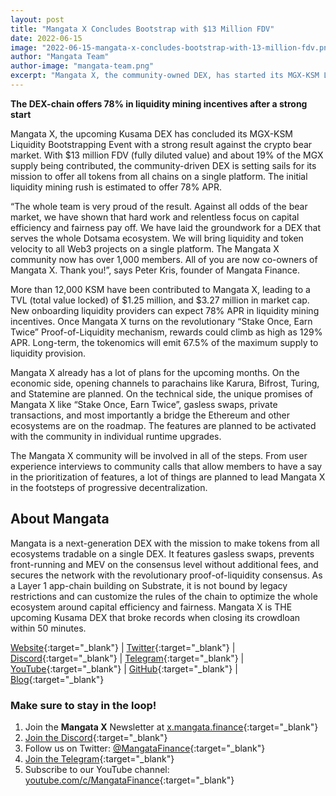 ```yaml
---
layout: post
title: "Mangata X Concludes Bootstrap with $13 Million FDV"
date: 2022-06-15
image: "2022-06-15-mangata-x-concludes-bootstrap-with-13-million-fdv.png"
author: "Mangata Team"
author-image: "mangata-team.png"
excerpt: "Mangata X, the community-owned DEX, has started its MGX-KSM Liquidity Bootstrapping Event with a big bang! 17% of the total MGX supply is offered for grabs to anyone who contributes to the bootstrap. This bold move is intended to radically decentralize liquidity and ownership of the incubating network and give the whole ecosystem a stake in the Kusama DEX."
---
```


**The DEX-chain offers 78% in liquidity mining incentives after a strong start**

Mangata X, the upcoming Kusama DEX has concluded its MGX-KSM Liquidity Bootstrapping Event with a strong result against the crypto bear market. With $13 million FDV (fully diluted value) and about 19% of the MGX supply being contributed, the community-driven DEX is setting sails for its mission to offer all tokens from all chains on a single platform. The initial liquidity mining rush is estimated to offer 78% APR.

“The whole team is very proud of the result. Against all odds of the bear market, we have shown that hard work and relentless focus on capital efficiency and fairness pay off. We have laid the groundwork for a DEX that serves the whole Dotsama ecosystem. We will bring liquidity and token velocity to all Web3 projects on a single platform. The Mangata X community now has over 1,000 members. All of you are now co-owners of Mangata X. Thank you!”, says Peter Kris, founder of Mangata Finance.

More than 12,000 KSM have been contributed to Mangata X, leading to a TVL (total value locked) of $1.25 million, and $3.27 million in market cap. New onboarding liquidity providers can expect 78% APR in liquidity mining incentives. Once Mangata X turns on the revolutionary “Stake Once, Earn Twice” Proof-of-Liquidity mechanism, rewards could climb as high as 129% APR. Long-term, the tokenomics will emit 67.5% of the maximum supply to liquidity provision.

Mangata X already has a lot of plans for the upcoming months. On the economic side, opening channels to parachains like Karura, Bifrost, Turing, and Statemine are planned. On the technical side, the unique promises of Mangata X like “Stake Once, Earn Twice”, gasless swaps, private transactions, and most importantly a bridge the Ethereum and other ecosystems are on the roadmap. The features are planned to be activated with the community in individual runtime upgrades.

The Mangata X community will be involved in all of the steps. From user experience interviews to community calls that allow members to have a say in the prioritization of features, a lot of things are planned to lead Mangata X in the footsteps of progressive decentralization.

## About Mangata
Mangata is a next-generation DEX with the mission to make tokens from all ecosystems tradable on a single DEX. It features gasless swaps, prevents front-running and MEV on the consensus level without additional fees, and secures the network with the revolutionary proof-of-liquidity consensus. As a Layer 1 app-chain building on Substrate, it is not bound by legacy restrictions and can customize the rules of the chain to optimize the whole ecosystem around capital efficiency and fairness. Mangata X is THE upcoming Kusama DEX that broke records when closing its crowdloan within 50 minutes.

[Website](https://mangata.finance/){:target="\_blank"} &#124; [Twitter](https://twitter.com/MangataFinance){:target="\_blank"} &#124; [Discord](https://discord.com/invite/mangata){:target="\_blank"} &#124; [Telegram](https://t.me/mgtfi){:target="\_blank"} &#124; [YouTube](https://www.youtube.com/c/mangatafinance/){:target="\_blank"} &#124; [GitHub](https://github.com/mangata-finance){:target="\_blank"} &#124; [Blog](https://blog.mangata.finance/){:target="\_blank"}

### Make sure to stay in the loop!
1. Join the **Mangata X** Newsletter at [x.mangata.finance](https://x.mangata.finance/){:target="\_blank"}
2. [Join the Discord](https://discord.gg/mangata){:target="\_blank"}
3. Follow us on Twitter: [@MangataFinance](https://twitter.com/MangataFinance){:target="\_blank"}
4. [Join the Telegram](https://t.me/mgtfi){:target="\_blank"}
5. Subscribe to our YouTube channel: [youtube.com/c/MangataFinance](https://www.youtube.com/c/MangataFinance){:target="\_blank"}
